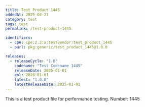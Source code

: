 ```yaml
---
title: Test Product 1445
addedAt: 2025-08-21
category: test
tags: test
permalink: /test-product-1445

identifiers:
  - cpe: cpe:2.3:a:testvendor:test_product_1445
  - purl: pkg:generic/test_product_1445@1.0.0

releases:
  - releaseCycle: "1.0"
    codename: "Test Codename 1445"
    releaseDate: 2025-01-01
    eol: 2026-01-01
    latest: "1.0.0"
    latestReleaseDate: 2025-01-01
---
```


This is a test product file for performance testing. Number: 1445
